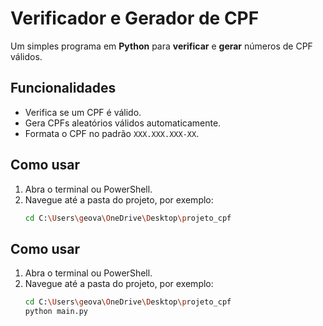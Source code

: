 # Verificador e Gerador de CPF

Um simples programa em **Python** para **verificar** e **gerar** números de CPF válidos.

## Funcionalidades

- Verifica se um CPF é válido.
- Gera CPFs aleatórios válidos automaticamente.
- Formata o CPF no padrão `XXX.XXX.XXX-XX`.

## Como usar

1. Abra o terminal ou PowerShell.
2. Navegue até a pasta do projeto, por exemplo:
   ```bash
   cd C:\Users\geova\OneDrive\Desktop\projeto_cpf

## Como usar

1. Abra o terminal ou PowerShell.
2. Navegue até a pasta do projeto, por exemplo:
   ```bash
   cd C:\Users\geova\OneDrive\Desktop\projeto_cpf
   python main.py



